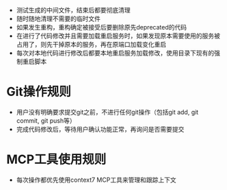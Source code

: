 - 测试生成的中间文件，结束后都要彻底清理
- 随时随地清理不需要的临时文件
- 如果发生重构，重构确定被接受后要删除原先deprecated的代码
- 在进行了代码修改并且需要加载重启服务时，如果发现原本需要使用的服务被占用了，则先干掉原本的服务，再在原端口加载变化重启
- 每次对本地代码进行修改后都要本地重启服务加载修改，使用目录下现有的强制重启脚本

# Git操作规则
- 用户没有明确要求提交git之前，不进行任何git操作（包括git add, git commit, git push等）
- 完成代码修改后，等待用户确认功能正常，再询问是否需要提交

# MCP工具使用规则
- 每次操作都优先使用context7 MCP工具来管理和跟踪上下文
